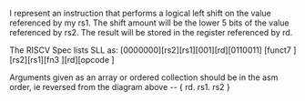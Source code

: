 I represent an instruction that performs a logical left shift on the value referenced by my rs1. The shift amount will be the lower 5 bits of the value referenced by rs2. The result will be stored in the register referenced by rd.

The RISCV Spec lists SLL as:
[0000000][rs2][rs1][001][rd][0110011]
[funct7    ][rs2][rs1][fn3 ][rd][opcode  ]

Arguments given as an array or ordered collection should be in the asm order, ie reversed from the diagram above -- { rd. rs1. rs2 }


